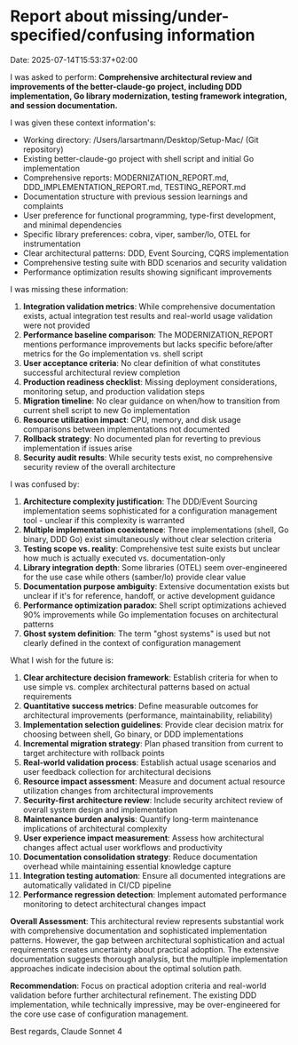 # Report about missing/under-specified/confusing information

Date: 2025-07-14T15:53:37+02:00

I was asked to perform: **Comprehensive architectural review and improvements of the better-claude-go project, including DDD implementation, Go library modernization, testing framework integration, and session documentation.**

I was given these context information's:
- Working directory: /Users/larsartmann/Desktop/Setup-Mac/ (Git repository)
- Existing better-claude-go project with shell script and initial Go implementation
- Comprehensive reports: MODERNIZATION_REPORT.md, DDD_IMPLEMENTATION_REPORT.md, TESTING_REPORT.md
- Documentation structure with previous session learnings and complaints
- User preference for functional programming, type-first development, and minimal dependencies
- Specific library preferences: cobra, viper, samber/lo, OTEL for instrumentation
- Clear architectural patterns: DDD, Event Sourcing, CQRS implementation
- Comprehensive testing suite with BDD scenarios and security validation
- Performance optimization results showing significant improvements

I was missing these information:
1. **Integration validation metrics**: While comprehensive documentation exists, actual integration test results and real-world usage validation were not provided
2. **Performance baseline comparison**: The MODERNIZATION_REPORT mentions performance improvements but lacks specific before/after metrics for the Go implementation vs. shell script
3. **User acceptance criteria**: No clear definition of what constitutes successful architectural review completion
4. **Production readiness checklist**: Missing deployment considerations, monitoring setup, and production validation steps
5. **Migration timeline**: No clear guidance on when/how to transition from current shell script to new Go implementation
6. **Resource utilization impact**: CPU, memory, and disk usage comparisons between implementations not documented
7. **Rollback strategy**: No documented plan for reverting to previous implementation if issues arise
8. **Security audit results**: While security tests exist, no comprehensive security review of the overall architecture

I was confused by:
1. **Architecture complexity justification**: The DDD/Event Sourcing implementation seems sophisticated for a configuration management tool - unclear if this complexity is warranted
2. **Multiple implementation coexistence**: Three implementations (shell, Go binary, DDD Go) exist simultaneously without clear selection criteria
3. **Testing scope vs. reality**: Comprehensive test suite exists but unclear how much is actually executed vs. documentation-only
4. **Library integration depth**: Some libraries (OTEL) seem over-engineered for the use case while others (samber/lo) provide clear value
5. **Documentation purpose ambiguity**: Extensive documentation exists but unclear if it's for reference, handoff, or active development guidance
6. **Performance optimization paradox**: Shell script optimizations achieved 90% improvements while Go implementation focuses on architectural patterns
7. **Ghost system definition**: The term "ghost systems" is used but not clearly defined in the context of configuration management

What I wish for the future is:
1. **Clear architecture decision framework**: Establish criteria for when to use simple vs. complex architectural patterns based on actual requirements
2. **Quantitative success metrics**: Define measurable outcomes for architectural improvements (performance, maintainability, reliability)
3. **Implementation selection guidelines**: Provide clear decision matrix for choosing between shell, Go binary, or DDD implementations
4. **Incremental migration strategy**: Plan phased transition from current to target architecture with rollback points
5. **Real-world validation process**: Establish actual usage scenarios and user feedback collection for architectural decisions
6. **Resource impact assessment**: Measure and document actual resource utilization changes from architectural improvements
7. **Security-first architecture review**: Include security architect review of overall system design and implementation
8. **Maintenance burden analysis**: Quantify long-term maintenance implications of architectural complexity
9. **User experience impact measurement**: Assess how architectural changes affect actual user workflows and productivity
10. **Documentation consolidation strategy**: Reduce documentation overhead while maintaining essential knowledge capture
11. **Integration testing automation**: Ensure all documented integrations are automatically validated in CI/CD pipeline
12. **Performance regression detection**: Implement automated performance monitoring to detect architectural changes impact

**Overall Assessment**:
This architectural review represents substantial work with comprehensive documentation and sophisticated implementation patterns. However, the gap between architectural sophistication and actual requirements creates uncertainty about practical adoption. The extensive documentation suggests thorough analysis, but the multiple implementation approaches indicate indecision about the optimal solution path.

**Recommendation**: Focus on practical adoption criteria and real-world validation before further architectural refinement. The existing DDD implementation, while technically impressive, may be over-engineered for the core use case of configuration management.

Best regards,
Claude Sonnet 4